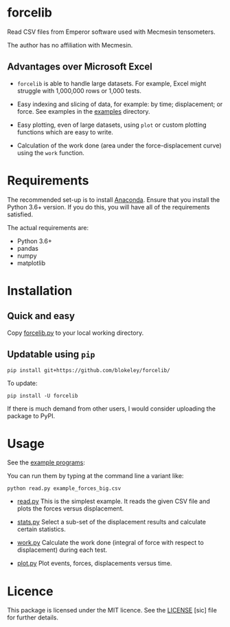 # forcelib

Read CSV files from Emperor software used with Mecmesin tensometers.

The author has no affiliation with Mecmesin.


## Advantages over Microsoft Excel

- `forcelib` is able to handle large datasets.  For example, Excel might
  struggle with 1,000,000 rows or 1,000 tests.

- Easy indexing and slicing of data, for example: by time; displacement;
  or force.  See examples in the [examples](examples) directory.

- Easy plotting, even of large datasets, using `plot`
  or custom plotting functions which are easy to write.

- Calculation of the work done (area under the force-displacement curve)
  using the `work` function.


# Requirements

The recommended set-up is to install
[Anaconda](https://www.continuum.io/downloads).  Ensure that you install the
Python 3.6+ version. If you do this, you will have all of the requirements
satisfied.

The actual requirements are:

- Python 3.6+
- pandas
- numpy
- matplotlib


# Installation

## Quick and easy

Copy [forcelib.py](forcelib.py) to your local working directory.

## Updatable using `pip`

`pip install git+https://github.com/blokeley/forcelib/`

To update:

`pip install -U forcelib`

If there is much demand from other users, I would consider uploading the
package to PyPI.

# Usage

See the [example programs](examples):

You can run them by typing at the command line a variant like:

`python read.py example_forces_big.csv`

- [read.py](examples/read.py) This is the simplest example.  It reads the
  given CSV file and plots the forces versus displacement.

- [stats.py](examples/stats.py) Select a sub-set of the displacement results
  and calculate certain statistics.

- [work.py](examples/work.py) Calculate the work done (integral of force with
  respect to displacement) during each test.

- [plot.py](examples/plot.py) Plot events, forces, displacements versus time.

# Licence

This package is licensed under the MIT licence.  See the [LICENSE](LICENSE)
[sic] file for further details.

